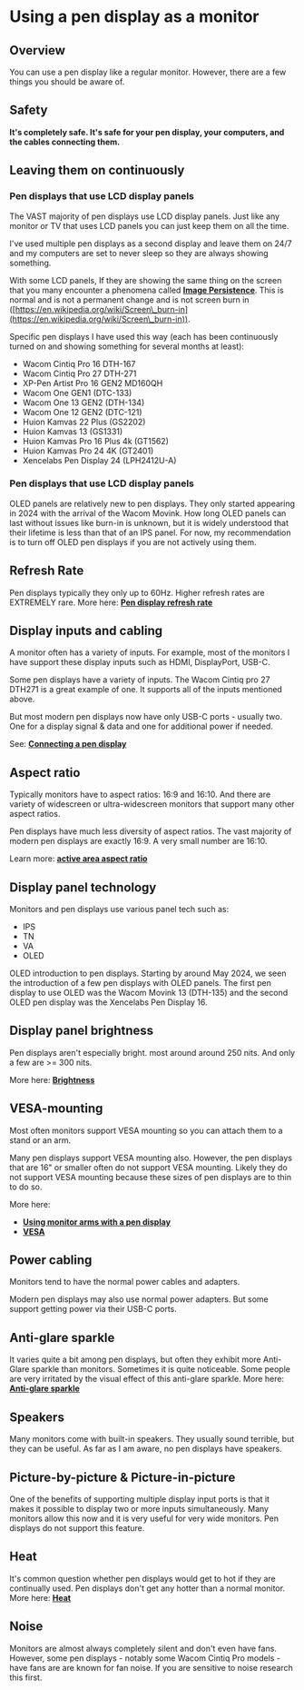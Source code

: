 # Using a pen display as a monitor

## Overview

You can use a pen display like a regular monitor. However, there are a few things you should be aware of.

## Safety

**It's completely safe. It's safe for your pen display, your computers, and the cables connecting them.**

## Leaving them on continuously

### Pen displays that use LCD display panels

The VAST majority of pen displays use LCD display panels. Just like any monitor or TV that uses LCD panels you can just keep them on all the time.

I've used multiple pen displays as a second display and leave them on 24/7 and my computers are set to never sleep so they are always showing something.&#x20;

With some LCD panels, If they are showing the same thing on the screen that you many encounter a phenomena called [**Image Persistence**](https://en.wikipedia.org/wiki/Image\_persistence). This is normal and is not a permanent change and is not screen burn in ([https://en.wikipedia.org/wiki/Screen\_burn-in](https://en.wikipedia.org/wiki/Screen\_burn-in)).

Specific pen displays I have used this way (each has been continuously turned on and showing something for several months at least):

* Wacom Cintiq Pro 16 DTH-167
* Wacom Cintiq Pro 27 DTH-271
* XP-Pen Artist Pro 16 GEN2 MD160QH
* Wacom One GEN1 (DTC-133)
* Wacom One 13 GEN2 (DTH-134)
* Wacom One 12 GEN2 (DTC-121)
* Huion Kamvas 22 Plus (GS2202)
* Huion Kamvas 13 (GS1331)
* Huion Kamvas Pro 16 Plus 4k (GT1562)
* Huion Kamvas Pro 24 4K (GT2401)
* Xencelabs Pen Display 24 (LPH2412U-A)

### Pen displays that use LCD display panels

OLED panels are relatively new to pen displays. They only started appearing in 2024 with the arrival of the Wacom Movink. How long OLED panels can last without issues like burn-in is unknown, but it is widely understood that their lifetime is less than that of an IPS panel. For now, my recommendation is to turn off  OLED pen displays if you are not actively using them.

## Refresh Rate

Pen displays typically they only up to 60Hz. Higher refresh rates are EXTREMELY rare. More here: [**Pen display refresh rate**](../pen-displays/pen-display-refresh-rate.md)&#x20;

## Display inputs and cabling

A monitor often has a variety of inputs. For example, most of the monitors I have support these display inputs such as HDMI, DisplayPort, USB-C.

Some pen displays have a variety of inputs. The Wacom Cintiq pro 27 DTH271 is a great example of one. It supports all of the inputs mentioned above.

But most modern pen displays now have only USB-C ports - usually two. One for a display signal & data and one for additional power if needed.

See: [**Connecting a pen display**](../connections-and-cabling/connecting-a-pen-display.md)&#x20;

## Aspect ratio

Typically monitors have to aspect ratios: 16:9 and 16:10. And there are variety of widescreen or ultra-widescreen monitors that support many other aspect ratios.

Pen displays have much less diversity of aspect ratios. The vast majority of modern pen displays are exactly 16:9. A very small number are 16:10.

Learn more: [**active area aspect ratio**](../../core-features/active-area-aspect-ratio.md)&#x20;

## Display panel technology

Monitors and pen displays use various panel tech such as:

* IPS
* TN
* VA
* OLED

OLED introduction to pen displays. Starting by around May 2024, we seen the introduction of a few pen displays with OLED panels. The first pen display to use OLED was the Wacom Movink 13 (DTH-135) and the second OLED pen display was the Xencelabs Pen Display 16.&#x20;

## Display panel brightness

Pen displays aren't especially bright. most around around 250 nits. And only a few are >= 300 nits.

More here: [**Brightness**](../pen-displays/brightness.md)

## VESA-mounting

Most often monitors support VESA mounting so you can attach them to a stand or an arm.

Many pen displays support VESA mounting also. However, the pen displays that are 16" or smaller often do not support VESA mounting. Likely they do not support VESA mounting because these sizes of pen displays are to thin to do so.

More here:

* [**Using monitor arms with a pen display**](../../accessories/using-monitor-arms-with-a-pen-display.md)&#x20;
* [**VESA**](../../technology/vesa.md)

## Power cabling

Monitors tend to have the normal power cables and adapters.

Modern pen displays may also use normal power adapters. But some support getting power via their USB-C ports. &#x20;

## Anti-glare sparkle

It varies quite a bit among pen displays, but often they exhibit more Anti-Glare sparkle than monitors. Sometimes it is quite noticeable. Some people are very irritated by the visual effect of this anti-glare sparkle. More here: [**Anti-glare sparkle**](../pen-displays/anti-glare-sparkle.md)

## Speakers

Many monitors come with built-in speakers. They usually sound terrible, but they can be useful. As far as I am aware, no pen displays have speakers.&#x20;

## &#x20;Picture-by-picture & Picture-in-picture

One of the benefits of supporting multiple display input ports is that it makes it possible to display two or more inputs simultaneously. Many monitors allow this now and it is very useful for very wide monitors. Pen displays do not support this feature.

## Heat

It's common question whether pen displays would get to hot if they are continually used. Pen displays don't get any hotter than a normal monitor. More here: [**Heat**](../ergonomics/heat.md)

## Noise

Monitors are almost always completely silent and don't even have fans. However, some pen displays - notably some Wacom Cintiq Pro models - have fans are are known for fan noise. If you are sensitive to noise research this first.&#x20;

